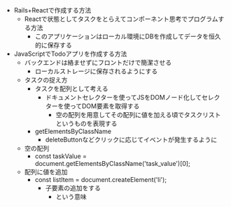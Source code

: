- Rails+Reactで作成する方法
    - Reactで状態としてタスクをとらえてコンポーネント思考でプログラムする方法
        - このアプリケーションはローカル環境にDBを作成してデータを恒久的に保存する
- JavaScriptでTodoアプリを作成する方法
    - バックエンドは絡ませずにフロントだけで簡潔させる
        - ローカルストレージに保存されるようにする
    - タスクの捉え方
        - タスクを配列として考える
            - ドキュメントセレクターを使ってJSをDOMノード化してセレクターを使ってDOM要素を取得する
                - 空の配列を用意してその配列に値を加える頃でタスクリストというものを表現する
        - getElementsByClassName
            - deleteButtonなどクリックに応じてイベントが発生するように
    - 空の配列
        - const taskValue = document.getElementsByClassName('task_value')[0];
    - 配列に値を追加
        - const listItem = document.createElement('li');
            - 子要素の追加をする
                - という意味
